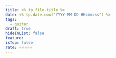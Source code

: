 ```yaml
---
title: <% tp.file.title %>
date: <% tp.date.now("YYYY-MM-DD HH:mm:ss") %>
tags:
  - guitar
draft: true
hideInList: false
feature: 
isTop: false
rate: ⭐️⭐️⭐️⭐️⭐️
---
```






